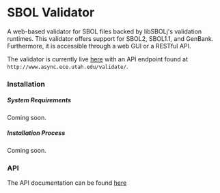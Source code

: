 # SBOL Validator
A web-based validator for SBOL files backed by libSBOLj's validation runtimes. This validator offers support for SBOL2, SBOL1.1, and GenBank.
Furthermore, it is accessible through a web GUI or a RESTful API. 

The validator is currently live [here](http://www.async.ece.utah.edu/validator/) with an API endpoint found at `http://www.async.ece.utah.edu/validate/`.

### Installation
##### System Requirements
Coming soon.

##### Installation Process
Coming soon.

### API
The API documentation can be found [here](http://synbiodex.github.io/SBOL-Validator)
